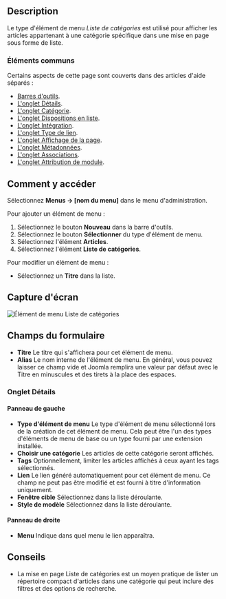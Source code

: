 <!-- Filename: Help4.x:Menu_Item:_Category_List / Display title: Menus : Liste d'articles d'une catégorie -->

## Description

Le type d'élément de menu *Liste de catégories* est utilisé pour afficher les articles appartenant à une catégorie spécifique dans une mise en page sous forme de liste.

### Éléments communs

Certains aspects de cette page sont couverts dans des articles d'aide séparés :

* [Barres d'outils](jdocmanual?article=help/common-elements/toolbars).
* [L'onglet Détails](jdocmanual?article=help/menu-items-common/menu-item-details).
* [L'onglet Catégorie](jdocmanual?article=help/menu-items-common/menu-item-category).
* [L'onglet Dispositions en liste](jdocmanual?article=help/menu-items-common/menu-item-list-layouts).
* [L'onglet Intégration](jdocmanual?article=help/menu-items-common/menu-item-integration).
* [L'onglet Type de lien](jdocmanual?article=help/menu-items-common/menu-item-link-type).
* [L'onglet Affichage de la page](jdocmanual?article=help/menu-items-common/menu-item-page-display).
* [L'onglet Métadonnées](jdocmanual?article=help/menu-items-common/menu-item-metadata).
* [L'onglet Associations](jdocmanual?article=help/common-elements/edit-associations).
* [L'onglet Attribution de module](jdocmanual?article=help/menu-items-common/menu-item-module-assignment).

## Comment y accéder

Sélectionnez **Menus → \[nom du menu\]** dans le menu d'administration.

Pour ajouter un élément de menu :

1.  Sélectionnez le bouton **Nouveau** dans la barre d'outils.
2.  Sélectionnez le bouton **Sélectionner** du type d'élément de menu.
3.  Sélectionnez l'élément **Articles**.
4.  Sélectionnez l'élément **Liste de catégories**.

Pour modifier un élément de menu :

- Sélectionnez un **Titre** dans la liste.

## Capture d'écran

![Élément de menu Liste de catégories](../../../fr/images/menu-items/articles-category-list-details-tab.png)

## Champs du formulaire

- **Titre** Le titre qui s'affichera pour cet élément de menu.
- **Alias** Le nom interne de l'élément de menu. En général, vous pouvez laisser ce champ vide et Joomla remplira une valeur par défaut avec le Titre en minuscules et des tirets à la place des espaces.

### Onglet Détails

#### Panneau de gauche

- **Type d'élément de menu** Le type d'élément de menu sélectionné lors de la création de cet élément de menu. Cela peut être l'un des types d'éléments de menu de base ou un type fourni par une extension installée.
- **Choisir une catégorie** Les articles de cette catégorie seront affichés.
- **Tags** Optionnellement, limiter les articles affichés à ceux ayant les tags sélectionnés.
- **Lien** Le lien généré automatiquement pour cet élément de menu. Ce champ ne peut pas être modifié et est fourni à titre d'information uniquement.
- **Fenêtre cible** Sélectionnez dans la liste déroulante.
- **Style de modèle** Sélectionnez dans la liste déroulante.

#### Panneau de droite

- **Menu** Indique dans quel menu le lien apparaîtra.

## Conseils

- La mise en page Liste de catégories est un moyen pratique de lister un répertoire compact d'articles dans une catégorie qui peut inclure des filtres et des options de recherche.
